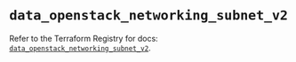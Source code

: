 # `data_openstack_networking_subnet_v2`

Refer to the Terraform Registry for docs: [`data_openstack_networking_subnet_v2`](https://registry.terraform.io/providers/terraform-provider-openstack/openstack/1.54.1/docs/data-sources/networking_subnet_v2).
